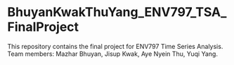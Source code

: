 # BhuyanKwakThuYang_ENV797_TSA_FinalProject
This repository contains the final project for ENV797 Time Series Analysis. Team members: Mazhar Bhuyan, Jisup Kwak, Aye Nyein Thu, Yuqi Yang.
